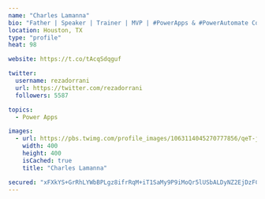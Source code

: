 ```yaml
---
name: "Charles Lamanna"
bio: "Father | Speaker | Trainer | MVP | #PowerApps & #PowerAutomate Community Super User | YouTuber Right-pointing triangle http://youtube.com/c/rezadorrani | Learn - Share - Clockwise rightwards and leftwards open circle arrows"
location: Houston, TX
type: "profile"
heat: 98

website: https://t.co/tAcqSdqguf

twitter:
  username: rezadorrani
  url: https://twitter.com/rezadorrani
  followers: 5587

topics:
  - Power Apps

images:
  - url: https://pbs.twimg.com/profile_images/1063114045270777856/qeT-jpWr_400x400.jpg
    width: 400
    height: 400
    isCached: true
    title: "Charles Lamanna"

secured: "xFXkYS+GrRhLYWbBPLgz8ifrRqM+iT1SaMy9P9iMoQr5lUSbALDyNZ2EjDzFCuLXEGAHRXYm7Tqzdz/TnYDSUayOOZ9um0+Cc0lV511KNBYX7I4xGzbcvhleqnZNGTelp0s6H1oWuoqhh1EP15rLL+6ALat1JloiPDxGEyuG0YO1nR6+8oAi5kzDgftZ+qd9wPFy1SizRZdKvR4/F5MAc9sow+9g+GbNNL4gUGB5sUcd0fP1BJ1Qv8Y8gZ3hcspk2mW0Sgon/XQgU1V7HjQQJpYD5jBHiS6OaKCKJ16hT44icop4Rk8HeEoirt+zCFf7eevCurAO00VHl9lszQvJUc5bQ6PR43lqvBRCfXTt6Y+n56REZqHTE3r+/JR8g78HaL8v4yUx8KycHOIekLLRFgiyhJx/44Qy1HNMZxORQPE=;lCwsk7NBfiX9Jatj+YpSsg=="
---
```


